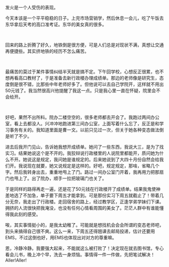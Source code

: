 <p>发火是一个人受伤的表现。</p><p>今天本该是一个平平稳稳的日子。上完市场营销学，然后休息一会儿，吃了午饭去东华拿后天考的高口准考证。东华的美女真的很多。</p><p><br></p><p>回来的路上折腾了好久，地铁倒是很方便，可是人们总是对现状不满，真想让交通再便捷些。其实挤地铁的经历不怎么痛苦。</p><p><br></p><p>最痛苦的莫过于某件事情纠结半天就是搞不定。下午回学校，心想反正很累，也不想再看高口教材了，于是准备去新行政楼办理成绩单。那边的老师像是研究生，态度倒是很不错，比那些中年老师好多了。但他说可以去自己学院开，这样就不用出50元钱了。我当然很高兴他提醒了我这一点。只是我心里一直在怀疑，院里会不会给开。</p><p><br></p><p>好吧，果然不出所料。院办二楼空空的，很多老师都去开会了。我跑过两间办公室，看上去都没人。兴冲冲地跑进第三间办公室，上面写着什么忘了，反正是和学习事务有关的。我知道里面是曹一文。以前只见过一次，但关于她各种变态做法倒是听了不少。</p><p>进去后我开门见山，告诉她我想开成绩单。她问了一些东西，我说大三，是为了找实习。结果她说这个是不开的。我狡辩说行政楼里的人说院里都能开，质问她为什么不开。她说这是规定，我问她是谁规定的。后来她说到了大四十月份自然会给我们开。我说现在就要，她又说规定是这样的。好吧，规定规定，那啥，省略几个字。然后我转身出去，重重地甩上了门。路过一间办公室门开着，我再用力把那扇门也甩上了。出了院办，顺手一拉把玻璃门也关了。</p><p>于是同样的路得再走一遍，还是花了50元钱在行政楼开了成绩单。结果我鬼使神差地选了不加急，单子要下周五才能拿到。可是那份实习下周五就截止了！带着几分无奈，我走出了行政楼。走回宿舍的路上，经过教学区，正逢学弟学妹们下课。拥挤的人流很快把我淹没，也没有任何心情看周围的美女了。茫茫人群中有谁能懂得我此刻的感受。</p><p>唉，其实事情挺小的，是我太幼稚了。可能就是想找机会会会所谓的变态老师吧，到头来搞得自己很不爽。这么一来，下周五还得翘课去邮局投递，估计还要用EMS，不过这倒也好，用EMS也体现出对对方的尊重嘛。</p><p>恩，冷静冷静。我要强大起来，不能就这么被打败了！决定现在就去图书馆，专心看会儿书，晚上冲个早，洗去一身烦恼。事情得一件一件做，先把笔试解决！Aller!Aller!</p>
